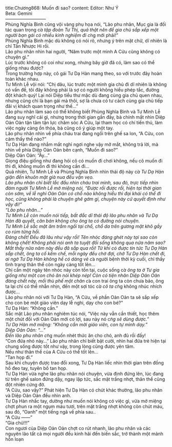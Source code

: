 title:Chương868: Muốn đi sao?
content:
Editor: Như Ý<br>Beta: Gemini<br>—————————<br>Phùng Nghĩa Bình cũng vội vàng phụ họa nói, “Lão phu nhân, Mục gia là đối tác quan trọng c*̉a tập đoàn Tư Thị, quả thật nên để gia chủ sắp xếp một người bạn gái có nhiều kinh nghiệm đi c*̀ng mới phải!”<br>Phùng Nghĩa Bình mặc dù không có nói rõ, nhưng ý trên mặt chữ, dĩ nhiên là chỉ Tần Nhược Hi rồi.<br>Lão phu nhân nhìn hai người, “Năm trước một mình A Cửu cũng không có chuyện gì.”<br>Lúc trước không có coi như xong, nhưng bây giờ đã có, làm sao có thể giống nhau được?<br>Trong trường hợp này, cô gái Tư Dạ Hàn mang theo, so với trước đây hoàn toàn khác nhau.<br>Tư Minh Lễ vội nói: “Chị dâu, lúc trước một mình gia chủ đi dĩ nhiên là không có vấn đề, tôi đây không phải là sợ có người không hiểu phép tắc, đường đột khách quý! Lại nói Diệp tiểu thư mặc dù đang cùng gia chủ quen nhau, nhưng cũng chỉ là bạn gái mà thôi, sợ là chưa có tư cách cùng gia chủ tiếp đãi vị khách quan trọng như thế…”<br>Lão phu nhân làm sao có thể không biết Phùng Nghĩa Bình và Tư Minh Lễ đang suy nghĩ cái gì, nhưng trong thời gian gần đây, bà chính mắt nhìn Diệp Oản Oản tận tâm tận lực chăm sóc A Cửu, lại tham học có chí tiến thủ, làm việc ngày càng ổn thỏa, bà cũng có ý giúp một tay.<br>Lão phu nhân nhìn về phía cháu trai đang ngồi trên ghế sa lon, “A Cửu, con cảm thấy thế nào?”<br>Tư Dạ Hàn đang nhắm mắt nghỉ ngơi nghe vậy mở mắt, không trả lời, mà nhìn về phía Diệp Oản Oản bên cạnh, “Muốn đi sao?”<br>Diệp Oản Oản: “Ây…”<br>Giọng điệu giống như đang hỏi cô có muốn đi chơi không, nếu cô muốn đi thì đi, không muốn đi thì không cần đi…<br>Quả nhiên, Tư Minh Lễ và Phùng Nghĩa Bình nhìn thái độ này c*̉a Tư Dạ Hàn giận đến khuôn mặt già nua đều vặn vẹo.<br>Lão phu nhân chỉ biết lắc đầu nhìn cháu trai mình, sau đó, trực tiếp nhìn đám người Tư Minh Lễ mở miệng nói, “Được rồi được rồi, hiện tại thời gian còn sớm, về lễ nghi Oản Oản có chỗ nào không hiểu thì đại khái có thể đi học, cũng không phải là chuyện ghê gớm gì, chuyện này cứ quyết định như vậy đi!”<br>“Lão phu nhân…”<br>Tư Minh Lễ còn muốn nói tiếp, bất đắc dĩ thái độ lão phu nhân và Tư Dạ Hàn đã quyết, căn bản không cho ông ta có đường nói chuyện.<br>Tư Minh Lễ sắc mặt âm trầm ngồi tại chổ, chổ da trên gương mặt khô gầy co rúm từng hồi.<br>Đáng chết! Đều đã lâu như vậy rồi! Tên nhóc đáng ghét này tại sao còn không chết! Không phải nói anh ta tuyệt đối sống không qua nửa năm sao?<br>Mắt thấy nửa năm này đều đã sắp qua rồi! Từ khi có được tin tức Tư Dạ Hàn sắp chết, ông ta cố kềm chế, mỗi ngày đều chờ đợi, chờ Tư Dạ Hàn chết đi, ai ngờ Tư Dạ Hàn không hề có dáng vẻ c*̉a người bệnh thời kỳ cuối, chỉ thấy tình trạng thân thể còn ngày càng tốt lên…<br>Chỉ cần một ngày tên nhóc này còn tồn tại, cuộc sống c*̉a ông ta ở Tư gia giống như một con chó ăn nói khép nép! Còn có tiện nhân Diệp Oản Oản đáng chết này, mối thù phế một chân c*̉a con trai ông ta còn chưa báo, ông ta lại chỉ có thể nhẫn nhịn, đến một sợi tóc c*̉a cô ta c*̃ng không nhúc nhích được…<br>Lão phu nhân nói với Tư Dạ Hàn, “A Cửu, về phần Oản Oản ta sẽ sắp xếp cho con bé một giáo viên dạy lễ nghi, dạy cho con bé?”<br>Tư Dạ Hàn: “Không cần.”<br>Sắc mặt Lão phu nhân nghiêm túc nói, “Việc này vẫn cần thiết, học thêm một chút đối với Oản Oản mới có lợi, sau này nó c*̃ng sẽ dùng được.”<br>Tư Dạ Hàn mở miệng: “Không cần mời giáo viên, con tự mình dạy.”<br>Diệp Oản Oản: “…”<br>Đến lão phu nhân c*̃ng muốn nhét thức ăn cho chó, anh đủ rồi đấy!<br>“Con đứa nhỏ này…” Lão phu nhân chỉ biết bật cười, nhìn hai đứa trẻ hiện tại chung sống được tốt như vậy, trong lòng cũng được yên tâm.<br>Nếu như thân thể của A Cửu có thể tốt lên…<br>“Tan họp đi.”<br>Sau khi chuyện được trao đổi xong, Tư Dạ Hàn liếc nhìn thời gian trên đồng hồ đeo tay, tuyên bố tan họp.<br>Tư Dạ Hàn vừa nghe lão phu nhân nói chuyện, vừa định đứng lên, lúc đang từ trên ghế salon đứng dậy, ngay lập tức, sắc mặt trắng nhợt, thân thể cũng đột nhiên cứng đờ.<br>“A Cửu, sao vậy?” Phát hiện Tư Dạ Hàn có chút khác thường, lão phu nhân và Diệp Oản Oản đều nhìn anh.<br>Tư Dạ Hàn nhấc tay, dường như muốn nói không có việc gì, vừa mở miệng chợt phun ra một ngụm máu tươi, trên mặt trắng nhợt không còn chút máu, sau đó, “Oanh” một tiếng ngã về phía sau..<br>“A Cửu ——”<br>“Gia chủ!!!”<br>Con ngươi của Diệp Oản Oản chợt co rút nhanh, lão phu nhân và các nguyên lão tất cả mọi người đều kinh hãi đến biến sắc, trở thành một mảnh hỗn loạn